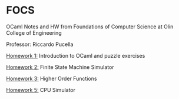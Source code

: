 # FOCS

OCaml Notes and HW from Foundations of Computer Science at Olin College of Engineering

Professor: Riccardo Pucella

[Homework 1:](https://github.com/zaynpatel/FOCS/blob/main/homework1.py) Introduction to OCaml and puzzle exercises

[Homework 2:](https://github.com/zaynpatel/FOCS/blob/main/homework2.py) Finite State Machine Simulator

[Homework 3:](https://github.com/zaynpatel/FOCS/blob/main/homework3.py) Higher Order Functions

[Homework 5:](https://github.com/zaynpatel/FOCS/blob/main/homework5.py) CPU Simulator
